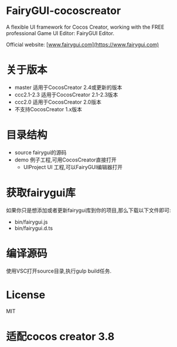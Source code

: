 # FairyGUI-cocoscreator

A flexible UI framework for Cocos Creator, working with the FREE professional Game UI Editor: FairyGUI Editor.

Official website: [www.fairygui.com](https://www.fairygui.com)

# 关于版本
* master 适用于CocosCreator 2.4或更新的版本
* ccc2.1-2.3 适用于CocosCreator 2.1-2.3版本
* ccc2.0 适用于CocosCreator 2.0版本
* 不支持CocosCreator 1.x版本

# 目录结构
* source fairygui的源码
* demo 例子工程,可用CocosCreator直接打开
  * UIProject UI 工程,可以FairyGUI编辑器打开

# 获取fairygui库
如果你只是想添加或者更新fairygui库到你的项目,那么下载以下文件即可:
* bin/fairygui.js
* bin/fairygui.d.ts

# 编译源码
使用VSC打开source目录,执行gulp build任务.

# License
MIT

# 适配cocos creator 3.8

